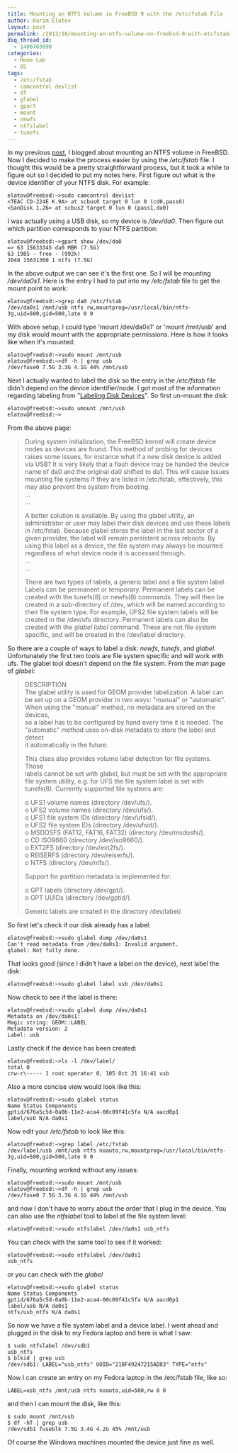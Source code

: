 ```yaml
---
title: Mounting an NTFS Volume in FreeBSD 9 with the /etc/fstab File
author: Karim Elatov
layout: post
permalink: /2012/10/mounting-an-ntfs-volume-on-freebsd-9-with-etcfstab-file/
dsq_thread_id:
  - 1406703090
categories:
  - Home Lab
  - OS
tags:
  - /etc/fstab
  - camcontrol devlist
  - df
  - glabel
  - gpart
  - mount
  - newfs
  - ntfslabel
  - tunefs
---
```

In my previous <a href="http://virtuallyhyper.com/2012/10/mounting-an-ntfs-disk-in-write-mode-in-freebsd-9/" onclick="javascript:_gaq.push(['_trackEvent','outbound-article','http://virtuallyhyper.com/2012/10/mounting-an-ntfs-disk-in-write-mode-in-freebsd-9/']);">post</a>, I blogged about mounting an NTFS volume in FreeBSD. Now I decided to make the process easier by using the */etc/fstab* file. I thought this would be a pretty straightforward process, but it took a while to figure out so I decided to put my notes here. First figure out what is the device identifier of your NTFS disk. For example:

	  
	elatov@freebsd:~>sudo camcontrol devlist  
	<TEAC CD-224E K.9A> at scbus0 target 0 lun 0 (cd0,pass0)  
	<SanDisk 1.26> at scbus2 target 0 lun 0 (pass1,da0)  
	

I was actually using a USB disk, so my device is */dev/da0*. Then figure out which partition corresponds to your NTFS partition:

	  
	elatov@freebsd:~>gpart show /dev/da0  
	=> 63 15633345 da0 MBR (7.5G)  
	63 1985 - free - (992k)  
	2048 15631360 1 ntfs (7.5G)  
	

In the above output we can see it's the first one. So I will be mounting */dev/da0s1*. Here is the entry I had to put into my */etc/fstab* file to get the mount point to work:

	  
	elatov@freebsd:~>grep da0 /etc/fstab  
	/dev/da0s1 /mnt/usb ntfs rw,mountprog=/usr/local/bin/ntfs-3g,uid=500,gid=500,late 0 0  
	

With above setup, I could type 'mount /dev/da0s1' or 'mount /mnt/usb' and my disk would mount with the appropriate permissions. Here is how it looks like when it's mounted:

	  
	elatov@freebsd:~>sudo mount /mnt/usb  
	elatov@freebsd:~>df -h | grep usb  
	/dev/fuse0 7.5G 3.3G 4.1G 44% /mnt/usb  
	

Next I actually wanted to label the disk so the entry in the */etc/fstab* file didn't depend on the device identifier/node. I got most of the information regarding labeling from "<a href="http://www.freebsd.org/doc/handbook/geom-glabel.html" onclick="javascript:_gaq.push(['_trackEvent','outbound-article','http://www.freebsd.org/doc/handbook/geom-glabel.html']);">Labeling Disk Devices</a>". So first un-mount the disk:

	  
	elatov@freebsd:~>sudo umount /mnt/usb  
	elatov@freebsd:~>  
	

From the above page:

> During system initialization, the FreeBSD kernel will create device nodes as devices are found. This method of probing for devices raises some issues, for instance what if a new disk device is added via USB? It is very likely that a flash device may be handed the device name of da0 and the original da0 shifted to da1. This will cause issues mounting file systems if they are listed in /etc/fstab, effectively, this may also prevent the system from booting.  
> ...  
> ...
> 
> A better solution is available. By using the glabel utility, an administrator or user may label their disk devices and use these labels in /etc/fstab. Because glabel stores the label in the last sector of a given provider, the label will remain persistent across reboots. By using this label as a device, the file system may always be mounted regardless of what device node it is accessed through.  
> ...  
> ...
> 
> There are two types of labels, a generic label and a file system label. Labels can be permanent or temporary. Permanent labels can be created with the tunefs(8) or newfs(8) commands. They will then be created in a sub-directory of /dev, which will be named according to their file system type. For example, UFS2 file system labels will be created in the /dev/ufs directory. Permanent labels can also be created with the *glabel label* command. These are not file system specific, and will be created in the /dev/label directory. 

So there are a couple of ways to label a disk: *newfs*, *tunefs*, and *glabel*. Unfortunately the first two tools are file system specific and will work with ufs. The glabel tool doesn't depend on the file system. From the *man* page of *glabel*:

> DESCRIPTION  
> The glabel utility is used for GEOM provider labelization. A label can  
> be set up on a GEOM provider in two ways: "manual" or "automatic".  
> When using the "manual" method, no metadata are stored on the devices,  
> so a label has to be configured by hand every time it is needed. The  
> "automatic" method uses on-disk metadata to store the label and detect  
> it automatically in the future.
> 
> This class also provides volume label detection for file systems. Those  
> labels cannot be set with glabel, but must be set with the appropriate  
> file system utility, e.g. for UFS the file system label is set with  
> tunefs(8). Currently supported file systems are:
> 
> o UFS1 volume names (directory /dev/ufs/).  
> o UFS2 volume names (directory /dev/ufs/).  
> o UFS1 file system IDs (directory /dev/ufsid/).  
> o UFS2 file system IDs (directory /dev/ufsid/).  
> o MSDOSFS (FAT12, FAT16, FAT32) (directory /dev/msdosfs/).  
> o CD ISO9660 (directory /dev/iso9660/).  
> o EXT2FS (directory /dev/ext2fs/).  
> o REISERFS (directory /dev/reiserfs/).  
> o NTFS (directory /dev/ntfs/).
> 
> Support for partition metadata is implemented for:
> 
> o GPT labels (directory /dev/gpt/).  
> o GPT UUIDs (directory /dev/gptid/).
> 
> Generic labels are created in the directory /dev/label/. 

So first let's check if our disk already has a label:

	  
	elatov@freebsd:~>sudo glabel dump /dev/da0s1  
	Can't read metadata from /dev/da0s1: Invalid argument.  
	glabel: Not fully done.  
	

That looks good (since I didn't have a label on the device), next label the disk:

	  
	elatov@freebsd:~>sudo glabel label usb /dev/da0s1  
	

Now check to see if the label is there:

	  
	elatov@freebsd:~>sudo glabel dump /dev/da0s1  
	Metadata on /dev/da0s1:  
	Magic string: GEOM::LABEL  
	Metadata version: 2  
	Label: usb  
	

Lastly check if the device has been created:

	  
	elatov@freebsd:~>ls -l /dev/label/  
	total 0  
	crw-r\----- 1 root operator 0, 105 Oct 21 16:41 usb  
	

Also a more concise view would look like this:

	  
	elatov@freebsd:~>sudo glabel status  
	Name Status Components  
	gptid/676a5c5d-0a0b-11e2-aca4-00c09f41c5fa N/A aacd0p1  
	label/usb N/A da0s1  
	

Now edit your */etc/fstab* to look like this:

	  
	elatov@freebsd:~>grep label /etc/fstab  
	/dev/label/usb /mnt/usb ntfs noauto,rw,mountprog=/usr/local/bin/ntfs-3g,uid=500,gid=500,late 0 0  
	

Finally, mounting worked without any issues:

	  
	elatov@freebsd:~>sudo mount /mnt/usb  
	elatov@freebsd:~>df -h | grep usb  
	/dev/fuse0 7.5G 3.3G 4.1G 44% /mnt/usb  
	

and now I don't have to worry about the order that I plug in the device. You can also use the *ntfslabel* tool to label at the file system level:

	  
	elatov@freebsd:~>sudo ntfslabel /dev/da0s1 usb_ntfs  
	

You can check with the same tool to see if it worked:

	  
	elatov@freebsd:~>sudo ntfslabel /dev/da0s1  
	usb_ntfs  
	

or you can check with the *glabel*

	  
	elatov@freebsd:~>sudo glabel status  
	Name Status Components  
	gptid/676a5c5d-0a0b-11e2-aca4-00c09f41c5fa N/A aacd0p1  
	label/usb N/A da0s1  
	ntfs/usb_ntfs N/A da0s1  
	

So now we have a file system label and a device label. I went ahead and plugged in the disk to my Fedora laptop and here is what I saw:

	  
	$ sudo ntfslabel /dev/sdb1  
	usb_ntfs  
	$ blkid | grep usb  
	/dev/sdb1: LABEL="usb_ntfs" UUID="218F49247215AD83" TYPE="ntfs"  
	

Now I can create an entry on my Fedora laptop in the /etc/fstab file, like so:

	  
	LABEL=usb_ntfs /mnt/usb ntfs noauto,uid=500,rw 0 0  
	

and then I can mount the disk, like this:

	  
	$ sudo mount /mnt/usb  
	$ df -hT | grep usb  
	/dev/sdb1 fuseblk 7.5G 3.4G 4.2G 45% /mnt/usb  
	

Of course the Windows machines mounted the device just fine as well. 


